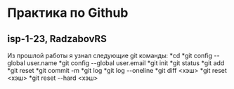 # Практика по Github
## isp-1-23, RadzabovRS
Из прошлой работы я узнал следующие git 
команды:
*cd
*git config --global user.name
*git config --global user.email
*git init
*git status
*git add
*git reset
*git commit -m
*git log
*git log --oneline
*git diff <хэш>
*git reset <хэш>
*git reset --hard <хэш>